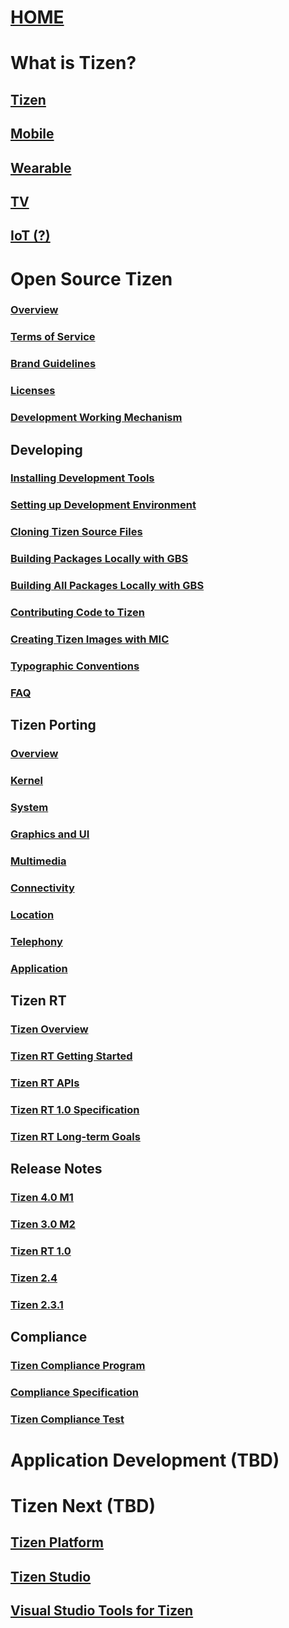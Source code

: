 # [HOME](docs.md)

# What is Tizen?

## [Tizen](tizen/tizen.md)
## [Mobile](tizen/mobile.md)
## [Wearable](tizen/wearable.md)
## [TV](tizen/tv.md)
## [IoT (?)](tizen/iot.md)

# Open Source Tizen
### [Overview](open-source/about/tizen-open-source-overview.md)
### [Terms of Service](open-source/about/terms-of-service.md)
### [Brand Guidelines](open-source/about/brand-guidelines.md)
### [Licenses](open-source/about/licenses.md)
### [Development Working Mechanism](open-source/about/working-mechanism.md)

## Developing
### [Installing Development Tools](open-source/developing/installing.md)
### [Setting up Development Environment](open-source/developing/setting-up.md)
### [Cloning Tizen Source Files](open-source/developing/cloning.md)
### [Building Packages Locally with GBS](open-source/developing/building.md)
### [Building All Packages Locally with GBS](open-source/developing/building-all.md)
### [Contributing Code to Tizen](open-source/developing/contributing.md)
### [Creating Tizen Images with MIC](open-source/developing/creating.md)
### [Typographic Conventions](open-source/developing/conventions.md)
### [FAQ](open-source/developing/faq.md)

## Tizen Porting
### [Overview](open-source/porting/overview.md)
### [Kernel](open-source/porting/kernel.md)
### [System](open-source/porting/system.md)
### [Graphics and UI](open-source/porting/graphics-and-ui.md)
### [Multimedia](open-source/porting/multimedia.md)
### [Connectivity](open-source/porting/connectivity.md)
### [Location](open-source/porting/location.md)
### [Telephony](open-source/porting/telephony.md)
### [Application](open-source/porting/application.md)

## Tizen RT
### [Tizen Overview](open-source/tizen-rt/00-tizen-rt-overview.md)
### [Tizen RT Getting Started](open-source/tizen-rt/rt-getting-started.md)
### [Tizen RT APIs](open-source/tizen-rt/rt-api.md)
### [Tizen RT 1.0 Specification](open-source/tizen-rt/rt-specification-1-0.md)
### [Tizen RT Long-term Goals](open-source/tizen-rt/rt-goal.md)

## Release Notes

### [Tizen 4.0 M1](open-source/release/tizen-4-0-m1.md)

### [Tizen 3.0 M2](open-source/release/tizen-3-0-m2.md)

### [Tizen RT 1.0](open-source/release/tizen-rt-1-0.md)

### [Tizen 2.4](open-source/release/tizen-2-4.md)

### [Tizen 2.3.1](open-source/release/tizen-2-3-1.md)

## Compliance

### [Tizen Compliance Program](open-source/compliance/compliance-program.md)
### [Compliance Specification](open-source/compliance/compliance-spec.md)
### [Tizen Compliance Test](open-source/compliance/compliance-test.md)



# Application Development (TBD)



# Tizen Next (TBD)

## [Tizen Platform](tizen/tizen-platform.md)

## [Tizen Studio](tizen/tizen-studio.md)

## [Visual Studio Tools for Tizen](tizen/vstools.md)
